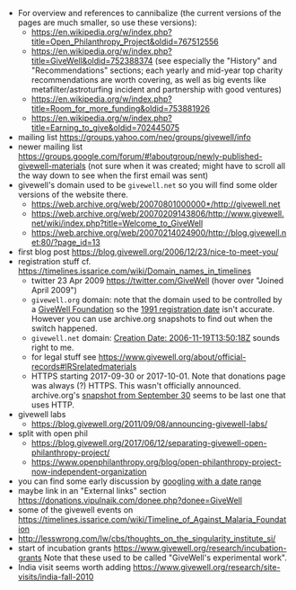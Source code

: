 - For overview and references to cannibalize (the current versions of the pages
  are much smaller, so use these versions):
  - https://en.wikipedia.org/w/index.php?title=Open_Philanthropy_Project&oldid=767512556
  - https://en.wikipedia.org/w/index.php?title=GiveWell&oldid=752388374
    (see especially the "History" and "Recommendations" sections; each yearly
    and mid-year top charity recommendations are worth covering, as well as big
    events like metafilter/astroturfing incident and partnership with good
    ventures)
  - https://en.wikipedia.org/w/index.php?title=Room_for_more_funding&oldid=753881926
  - https://en.wikipedia.org/w/index.php?title=Earning_to_give&oldid=702445075
- mailing list https://groups.yahoo.com/neo/groups/givewell/info
- newer mailing list https://groups.google.com/forum/#!aboutgroup/newly-published-givewell-materials
  (not sure when it was created; might have to scroll all the way down to see
  when the first email was sent)
- givewell's domain used to be `givewell.net` so you will find some older
  versions of the website there.
  - https://web.archive.org/web/20070801000000*/http://givewell.net
  - https://web.archive.org/web/20070209143806/http://www.givewell.net/wiki/index.php?title=Welcome_to_GiveWell
  - https://web.archive.org/web/20070214024900/http://blog.givewell.net:80/?page_id=13
- first blog post https://blog.givewell.org/2006/12/23/nice-to-meet-you/
- registration stuff cf. https://timelines.issarice.com/wiki/Domain_names_in_timelines
  - twitter 23 Apr 2009 https://twitter.com/GiveWell (hover over "Joined April 2009")
  - `givewell.org` domain: note that the domain used to be controlled by a
    [GiveWell Foundation](https://web.archive.org/web/20020719202956/http://www.givewell.org:80/)
    so the [1991 registration date](https://whois.icann.org/en/lookup?name=givewell.org)
    isn't accurate. However you can use archive.org snapshots to find out when
    the switch happened.
  - `givewell.net` domain: [Creation Date: 2006-11-19T13:50:18Z](https://whois.icann.org/en/lookup?name=givewell.net)
    sounds right to me.
  - for legal stuff see https://www.givewell.org/about/official-records#IRSrelatedmaterials
  - HTTPS starting 2017-09-30 or 2017-10-01. Note that donations page was
    always (?) HTTPS.
    This wasn't officially announced.
    archive.org's [snapshot from September 30](https://web.archive.org/web/20170930041912/http://www.givewell.org/)
    seems to be last one that uses HTTP.
- givewell labs
  - https://blog.givewell.org/2011/09/08/announcing-givewell-labs/
- split with open phil
  - https://blog.givewell.org/2017/06/12/separating-givewell-open-philanthropy-project/
  - https://www.openphilanthropy.org/blog/open-philanthropy-project-now-independent-organization
- you can find some early discussion by [googling with a date
  range](https://www.google.com/search?tbs=cdr%3A1%2Ccd_min%3A1%2F1%2F2006%2Ccd_max%3A1%2F1%2F2008&q=%22givewell.net%22+-site%3Agivewell.org&oq=%22givewell.net%22+-site%3Agivewell.org&gs_l=psy-ab.3...1768.4896.0.5043.19.19.0.0.0.0.155.1677.12j6.18.0....0...1.1.64.psy-ab..1.2.213...0i13k1j0i13i30k1.0.0LDNLVGGTZI)
- maybe link in an "External links" section https://donations.vipulnaik.com/donee.php?donee=GiveWell
- some of the givewell events on https://timelines.issarice.com/wiki/Timeline_of_Against_Malaria_Foundation
- http://lesswrong.com/lw/cbs/thoughts_on_the_singularity_institute_si/
- start of incubation grants https://www.givewell.org/research/incubation-grants
  Note that these used to be called "GiveWell's experimental work".
- India visit seems worth adding https://www.givewell.org/research/site-visits/india-fall-2010
